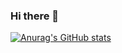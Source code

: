### Hi there 👋

[![Anurag's GitHub stats](https://github-readme-stats.vercel.app/api?username=remilefort&count_private=true&show_icons=true&theme=radical)](https://github.com/anuraghazra/github-readme-stats)


<!--
**remilefort/remilefort** is a ✨ _special_ ✨ repository because its `README.md` (this file) appears on your GitHub profile.

Here are some ideas to get you started:

- 🔭 I’m currently working on ...
- 🌱 I’m currently learning ...
- 👯 I’m looking to collaborate on ...
- 🤔 I’m looking for help with ...
- 💬 Ask me about ...
- 📫 How to reach me: ...
- 😄 Pronouns: ...
- ⚡ Fun fact: ...
-->
